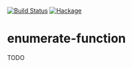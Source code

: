 [![Build Status](https://secure.travis-ci.org/sboosali/enumerate-function.svg)](http://travis-ci.org/sboosali/enumerate-function)
[![Hackage](https://img.shields.io/hackage/v/enumerate-function.svg)](https://hackage.haskell.org/package/enumerate-function)

# enumerate-function

TODO